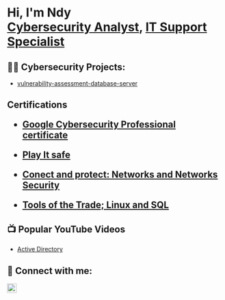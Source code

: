 <h1>Hi, I'm Ndy <br/><a href="https://github.com/joshmadakor1">Cybersecurity Analyst</a>, <a href="https://www.linkedin.com/in/joshmadakor/">IT Support Specialist</a>

<h2>👨‍💻 Cybersecurity Projects:</h2>

  - [vulnerability-assessment-database-server](https://github.com/joshmadakor1/Algorithms-Practice)

<h2>   Certifications

  - [Google Cybersecurity Professional certificate](https://coursera.org/share/44abd8cc4e6c28571c98552a762dc33b)
  
  - [Play It safe](https://coursera.org/share/d4126e57c2545405063bc1792e4866a5)

  - [Conect and protect: Networks and Networks Security](https://coursera.org/share/0378f655dd2fab8749283274e5262314)
    
  - [Tools of the Trade; Linux and SQL](https://coursera.org/share/77e3fb1aebbfc50d71d30826f9598bd7)



<h2>📺 Popular YouTube Videos</h2>

- [Active Directory](https://www.youtube.com/watch?v=a83ASGn_V_s)

<h2> 🤳 Connect with me:</h2>


[<img align="left" alt="JoshMadakor | LinkedIn" width="22px" src="https://cdn.jsdelivr.net/npm/simple-icons@v3/icons/linkedin.svg" />][linkedin]


[email]:ndyrichardson@yahoo.com


[linkedin]: www.linkedin.com/in/ndiuwem-richardson


<!--
**joshmadakor1/joshmadakor1** is a ✨ _special_ ✨ repository because its `README.md` (this file) appears on your GitHub profile.

Here are some ideas to get you started:

- 🔭 I’m currently working on ...
- 🌱 I’m currently learning ...
- 👯 I’m looking to collaborate on ...
- 🤔 I’m looking for help with ...
- 💬 Ask me about ...
- 📫 How to reach me: ...
- 😄 Pronouns: ...
- ⚡ Fun fact: ...
-->
